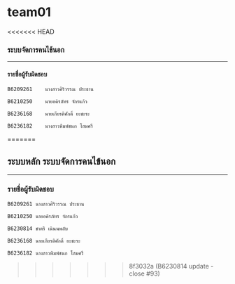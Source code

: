 # team01
<<<<<<< HEAD
### ระบบจัดการคนไข้นอก

<hr/>

#### รายชื่อผู้รับผิดชอบ

```
B6209261    นางสาวศิริวรรณ ประธาน
```

```
B6210250    นายอคิรภัทร จักรแก้ว
```

```
B6236168    นายเกียรติศักดิ์ ยะชะระ
```

``` 
B6236182    นางสาวพิมพ์ชนก โสมศรี
```
=======
## ระบบหลัก ระบบจัดการคนไข้นอก

<hr/>

### รายชื่อผู้รับผิดชอบ
```
B6209261 นางสาวศิริวรรณ ประธาน
```
```
B6210250 นายอคิรภัทร จักรแก้ว
```
```
B6230814 ชาตรี เนินนพลับ
```
```
B6236168 นายเกียรติศักดิ์ ยะชะระ
```
```
B6236182 นางสาวพิมพ์ชนก โสมศรี
```


>>>>>>> 8f3032a (B6230814 update - close #93)

